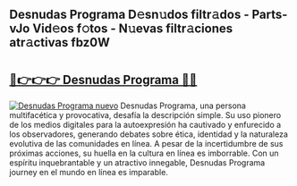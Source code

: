## Desnudas Programa D𝚎sn𝚞dos filtr𝚊dos - Parts-vJo Vid𝚎os f𝚘tos - N𝚞evas filtr𝚊ciones atr𝚊ctivas fbz0W

# <h2><a href="http://mb1ow9z.tromn.icu/?c=Desnudas+Programa">🔗👉👉👉 Desnudas Programa 🔗🔗</a></h2>

[![Desnudas Programa nuevo](https://i.imgur.com/pEAQMta.gif)](http://mb1ow9z.tromn.icu/?c=Desnudas+Programa)
Desnudas Programa, una persona multifacética y provocativa, desafía la descripción simple. Su uso pionero de los medios digitales para la autoexpresión ha cautivado y enfurecido a los observadores, generando debates sobre ética, identidad y la naturaleza evolutiva de las comunidades en línea. A pesar de la incertidumbre de sus próximas acciones, su huella en la cultura en línea es imborrable. Con un espíritu inquebrantable y un atractivo innegable, Desnudas Programa journey en el mundo en línea es imparable.
